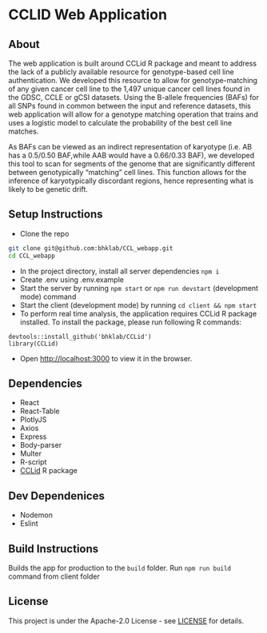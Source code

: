 # CCLID Web Application

## About

The web application is built around CCLid R package and meant to address the lack of a publicly available resource for genotype-based cell line authentication. We developed this resource to allow for genotype-matching of any given cancer cell line to the 1,497 unique cancer cell lines found in the GDSC, CCLE or gCSI datasets. Using the B-allele frequencies (BAFs) for all SNPs found in common between the input and reference datasets, this web application will allow for a genotype matching operation that trains and uses a logistic model to calculate the probability of the best cell line matches.

As BAFs can be viewed as an indirect representation of karyotype (i.e. AB has a 0.5/0.50 BAF,while AAB would have a 0.66/0.33 BAF), we developed this tool to scan for segments of the genome that are significantly different between genotypically “matching” cell lines. This function allows for the inference of karyotypically discordant regions, hence representing what is likely to be genetic drift.

## Setup Instructions

- Clone the repo
  
```bash
git clone git@github.com:bhklab/CCL_webapp.git
cd CCL_webapp
```

- In the project directory, install all server dependencies `npm i`
- Create .env using .env.example
- Start the server by running `npm start` or `npm run devstart` (development mode) command
- Start the client (development mode) by running `cd client && npm start`
- To perform real time analysis, the application requires CCLid R package installed. To install the package, please run following R commands:

```{r}
devtools::install_github('bhklab/CCLid')
library(CCLid)
```

- Open [http://localhost:3000](http://localhost:3000) to view it in the browser.

## Dependencies

- React
- React-Table
- PlotlyJS
- Axios
- Express
- Body-parser
- Multer
- R-script
- [CCLid](https://github.com/bhklab/CCLid) R package

## Dev Dependenices

- Nodemon
- Eslint

## Build Instructions

Builds the app for production to the `build` folder. Run `npm run build` command from client folder

## License

This project is under the Apache-2.0 License - see [LICENSE](LICENSE) for details.
